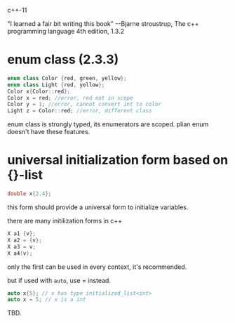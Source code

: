 
c++-11

 "I learned a fair bit writing this book" --Bjarne stroustrup, The c++ programming language 4th edition, 1.3.2


# enum class (2.3.3)

```c++
enum class Color {red, green, yellow};
enum class Light {red, yellow};
Color x{Color::red};
Color x = red; //error, red not in scope
Color y = 1; //error, cannot convert int to color
Light z = Color::red; //error, different class
```
enum class is strongly typed, its enumerators are scoped. plian enum doesn't have these features.


# universal initialization form based on {}-list
```c++
double x{2.4};
```
this form should provide a universal form to initialize variables. 

there are many initilization forms in c++
```c++
X a1 {v};
X a2 = {v};
X a3 = v;
X a4(v);
```
only the first can be used in every context, it's recommended.

but if used with ```auto```, use = instead.
```c++
auto x{5}; // x has type initialized_list<int>
auto x = 5; // x is a int
```
TBD.
